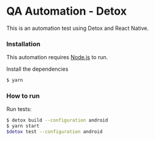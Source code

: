 # QA Automation - Detox

This is an automation test using Detox and React Native.

### Installation

This automation requires [Node.js](https://nodejs.org/) to run.

Install the dependencies

```sh
$ yarn
```

### How to run

Run tests:
```sh
$ detox build --configuration android
$ yarn start
$detox test --configuration android
```
